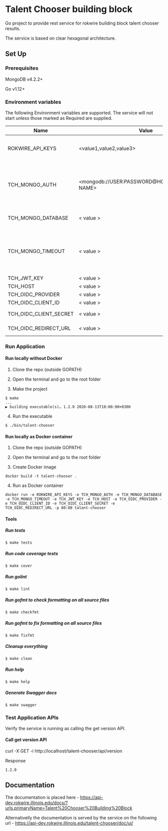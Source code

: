 # Talent Chooser building block

Go project to provide rest service for rokwire building block talent chooser results.

The service is based on clear hexagonal architecture.

## Set Up

### Prerequisites

MongoDB v4.2.2+

Go v1.12+

### Environment variables
The following Environment variables are supported. The service will not start unless those marked as Required are supplied.

Name|Value|Required|Description
---|---|---|---
ROKWIRE_API_KEYS | <value1,value2,value3> | yes | Comma separated list of rokwire api keys
TCH_MONGO_AUTH | <mongodb://USER:PASSWORD@HOST:PORT/DATABASE NAME> | yes | MongoDB authentication string. The user must have read/write privileges.
TCH_MONGO_DATABASE | < value > | yes | MongoDB database name
TCH_MONGO_TIMEOUT | < value > | no | MongoDB timeout in milliseconds. Set default value(500 milliseconds) if omitted
TCH_JWT_KEY | < value > | yes | JWT key
TCH_HOST | < value > | yes | Host
TCH_OIDC_PROVIDER | < value > | yes | OIDC provider
TCH_OIDC_CLIENT_ID | < value > | yes | OIDC client id
TCH_OIDC_CLIENT_SECRET | < value > | yes | OIDC client secret
TCH_OIDC_REDIRECT_URL | < value > | yes | OIDC redirect url

### Run Application

#### Run locally without Docker

1. Clone the repo (outside GOPATH)

2. Open the terminal and go to the root folder
  
3. Make the project  
```
$ make
...
▶ building executable(s)… 1.2.0 2020-08-13T10:00:00+0300
```

4. Run the executable
```
$ ./bin/talent-chooser
```

#### Run locally as Docker container

1. Clone the repo (outside GOPATH)

2. Open the terminal and go to the root folder
  
3. Create Docker image  
```
docker build -t talent-chooser .
```
4. Run as Docker container
```
docker run -e ROKWIRE_API_KEYS -e TCH_MONGO_AUTH -e TCH_MONGO_DATABASE -e TCH_MONGO_TIMEOUT -e TCH_JWT_KEY -e TCH_HOST -e TCH_OIDC_PROVIDER -e TCH_OIDC_CLIENT_ID -e TCH_OIDC_CLIENT_SECRET -e TCH_OIDC_REDIRECT_URL -p 80:80 talent-chooser
```

#### Tools

##### Run tests
```
$ make tests
```

##### Run code coverage tests
```
$ make cover
```

##### Run golint
```
$ make lint
```

##### Run gofmt to check formatting on all source files
```
$ make checkfmt
```

##### Run gofmt to fix formatting on all source files
```
$ make fixfmt
```

##### Cleanup everything
```
$ make clean
```

##### Run help
```
$ make help
```

##### Generate Swagger docs
```
$ make swagger
```

### Test Application APIs

Verify the service is running as calling the get version API.

#### Call get version API

curl -X GET -i http://localhost/talent-chooser/api/version

Response
```
1.2.0
```

## Documentation

The documentation is placed here - https://api-dev.rokwire.illinois.edu/docs/?urls.primaryName=Talent%20Chooser%20Building%20Block

Alternativelly the documentation is served by the service on the following url - https://api-dev.rokwire.illinois.edu/talent-chooser/doc/ui/

